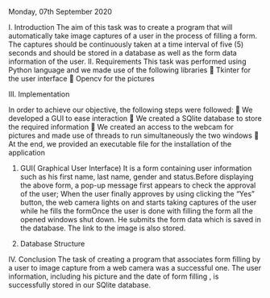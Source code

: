 Monday, 07th September 2020

I. Introduction
The aim of this task was to create a program that will automatically take image captures of a user in the
process of filling a form. The captures should be continuously taken at a time interval of five (5) seconds
and should be stored in a database as well as the form data information of the user.
II. Requirements
This task was performed using Python language and we made use of the following libraries
 Tkinter for the user interface
 Opencv for the pictures

III. Implementation

In order to achieve our objective, the following steps were followed:
 We developed a GUI to ease interaction
 We created a SQlite database to store the required information
 We created an access to the webcam for pictures and made use of threads to run simultaneously
the two windows
 At the end, we provided an executable file for the installation of the application

1. GUI( Graphical User Interface)
It is a form containing user information such as his first name, last name, gender and status.Before displaying the above form, a pop-up message first appears to check the approval of the user;
When the user finally approves by using clicking the “Yes” button, the web camera lights on and starts
taking captures of the user while he fills the formOnce the user is done with filling the form all the opened windows shut down. He submits the form data
which is saved in the database. The link to the image is also stored.

2. Database Structure

IV. Conclusion
The task of creating a program that associates form filling by a user to image capture from a web camera
was a successful one. The user information, including his picture and the date of form filling , is
successfully stored in our SQlite database.
